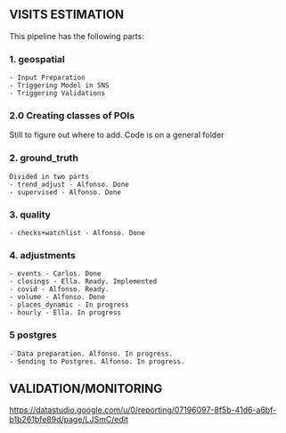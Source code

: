 ## VISITS ESTIMATION
This pipeline has the following parts:

### 1. geospatial
	- Input Preparation
	- Triggering Model in SNS
	- Triggering Validations

### 2.0 Creating classes of POIs 
 Still to figure out where to add. Code is on a general folder 
### 2. ground_truth
	Divided in two parts
	- trend_adjust - Alfonso. Done
	- supervised - Alfonso. Done
### 3. quality
	- checks+watchlist - Alfonso. Done
### 4. adjustments
	- events - Carlos. Done
	- closings - Ella. Ready. Implemented
	- covid - Alfonso. Ready.
	- volume - Alfonso. Done
	- places_dynamic - In progress
	- hourly - Ella. In progress
### 5 postgres
	- Data preparation. Alfonso. In progress.
	- Sending to Postgres. Alfonso. In progress.



## VALIDATION/MONITORING
https://datastudio.google.com/u/0/reporting/07196097-8f5b-41d6-a6bf-b1b261bfe89d/page/LJSmC/edit

